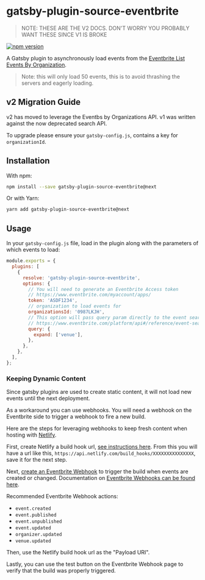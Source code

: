 # gatsby-plugin-source-eventbrite

> NOTE: THESE ARE THE V2 DOCS. DON'T WORRY YOU PROBABLY WANT THESE SINCE V1 IS BROKE

[<img src="https://img.shields.io/npm/v/gatsby-plugin-source-eventbrite.svg?style=for-the-badge" alt="npm version" />](https://www.npmjs.com/package/gatsby-plugin-source-eventbrite)

A Gatsby plugin to asynchronously load events from the [Eventbrite List Events By Organization](https://www.eventbrite.com/platform/api#/reference/event/list/list-events-by-organization).

> Note: this will only load 50 events, this is to avoid thrashing the servers and eagerly loading.

## v2 Migration Guide

v2 has moved to leverage the Eventbs by Organizations API. v1 was written against the now deprecated search API.

To upgrade please ensure your `gatsby-config.js`, contains a key for `organizationId`.

## Installation

With npm:

```bash
npm install --save gatsby-plugin-source-eventbrite@next
```

Or with Yarn:

```bash
yarn add gatsby-plugin-source-eventbrite@next
```

## Usage

In your `gatsby-config.js` file, load in the plugin along with the parameters of which events to load:

```javascript
module.exports = {
  plugins: [
    {
      resolve: 'gatsby-plugin-source-eventbrite',
      options: {
        // You will need to generate an Eventbrite Access token
        // https://www.eventbrite.com/myaccount/apps/
        token: 'ASDF1234',
        // organization to load events for
        organizationsId: '0987LKJH',
        // This option will pass query param directly to the event search API
        // https://www.eventbrite.com/platform/api#/reference/event-search/list/search-events
        query: {
          expand: ['venue'],
        },
      },
    },
  ],
};
```

### Keeping Dynamic Content

Since gatsby plugins are used to create static content, it will not load new events until the next deployment.

As a workaround you can use webhooks. You will need a webhook on the Eventbrite side to trigger a webhook to fire a new build.

Here are the steps for leveraging webhooks to keep fresh content when hosting with [Netlify](https://www.netlify.com).

First, create Netlify a build hook url, [see instructions here](https://www.netlify.com/docs/webhooks/#incoming-webhooks). From this you will have a url like this, `https://api.netlify.com/build_hooks/XXXXXXXXXXXXXXX`, save it for the next step.

Next, [create an Eventbrite Webhook](https://www.eventbrite.com/account-settings/webhooks) to trigger the build when events are created or changed. Documentation on [Eventbrite Webhooks can be found here](https://www.eventbrite.com/platform/docs/webhooks).

Recommended Eventbrite Webhook actions:

- `event.created`
- `event.published`
- `event.unpublished`
- `event.updated`
- `organizer.updated`
- `venue.updated`

Then, use the Netlify build hook url as the "Payload URI".

Lastly, you can use the test button on the Eventbrite Webhook page to verify that the build was properly triggered.
